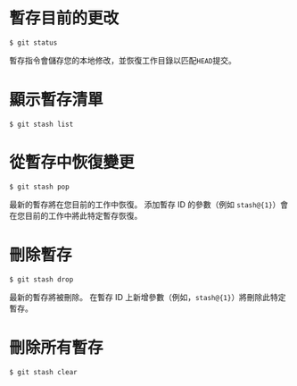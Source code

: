 # 暫存目前的更改

```
$ git status
```
暫存指令會儲存您的本地修改，並恢復工作目錄以匹配`HEAD`提交。

# 顯示暫存清單

```
$ git stash list
```

# 從暫存中恢復變更

```
$ git stash pop
```
最新的暫存將在您目前的工作中恢復。
添加暫存 ID 的參數（例如 `stash@{1}`）會在您目前的工作中將此特定暫存恢復。

# 刪除暫存

```
$ git stash drop
```
最新的暫存將被刪除。
在暫存 ID 上新增參數（例如，`stash@{1}`）將刪除此特定暫存。

# 刪除所有暫存

```
$ git stash clear
```

